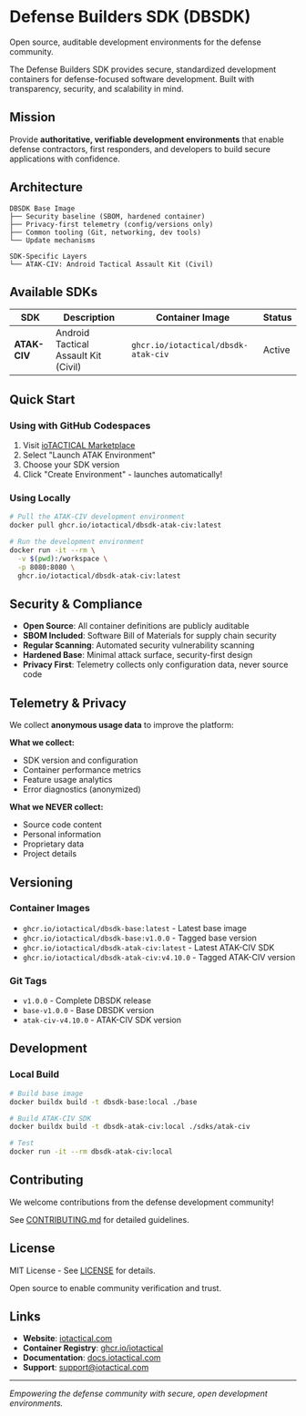 # Defense Builders SDK (DBSDK)

Open source, auditable development environments for the defense community.

The Defense Builders SDK provides secure, standardized development containers for defense-focused software development. Built with transparency, security, and scalability in mind.

## Mission

Provide **authoritative, verifiable development environments** that enable defense contractors, first responders, and developers to build secure applications with confidence.

## Architecture

```
DBSDK Base Image
├── Security baseline (SBOM, hardened container)
├── Privacy-first telemetry (config/versions only)  
├── Common tooling (Git, networking, dev tools)
└── Update mechanisms

SDK-Specific Layers
└── ATAK-CIV: Android Tactical Assault Kit (Civil)
```

## Available SDKs

| SDK | Description | Container Image | Status |
|-----|-------------|-----------------|--------|
| **ATAK-CIV** | Android Tactical Assault Kit (Civil) | `ghcr.io/iotactical/dbsdk-atak-civ` | Active |

## Quick Start

### Using with GitHub Codespaces
1. Visit [ioTACTICAL Marketplace](https://iotactical.co)
2. Select "Launch ATAK Environment"
3. Choose your SDK version
4. Click "Create Environment" - launches automatically!

### Using Locally
```bash
# Pull the ATAK-CIV development environment
docker pull ghcr.io/iotactical/dbsdk-atak-civ:latest

# Run the development environment
docker run -it --rm \
  -v $(pwd):/workspace \
  -p 8080:8080 \
  ghcr.io/iotactical/dbsdk-atak-civ:latest
```

## Security & Compliance

- **Open Source**: All container definitions are publicly auditable
- **SBOM Included**: Software Bill of Materials for supply chain security
- **Regular Scanning**: Automated security vulnerability scanning
- **Hardened Base**: Minimal attack surface, security-first design
- **Privacy First**: Telemetry collects only configuration data, never source code

## Telemetry & Privacy

We collect **anonymous usage data** to improve the platform:

**What we collect:**
- SDK version and configuration
- Container performance metrics
- Feature usage analytics
- Error diagnostics (anonymized)

**What we NEVER collect:**
- Source code content
- Personal information
- Proprietary data
- Project details

## Versioning

### Container Images
- `ghcr.io/iotactical/dbsdk-base:latest` - Latest base image
- `ghcr.io/iotactical/dbsdk-base:v1.0.0` - Tagged base version
- `ghcr.io/iotactical/dbsdk-atak-civ:latest` - Latest ATAK-CIV SDK
- `ghcr.io/iotactical/dbsdk-atak-civ:v4.10.0` - Tagged ATAK-CIV version

### Git Tags
- `v1.0.0` - Complete DBSDK release
- `base-v1.0.0` - Base DBSDK version
- `atak-civ-v4.10.0` - ATAK-CIV SDK version

## Development

### Local Build
```bash
# Build base image
docker buildx build -t dbsdk-base:local ./base

# Build ATAK-CIV SDK
docker buildx build -t dbsdk-atak-civ:local ./sdks/atak-civ

# Test
docker run -it --rm dbsdk-atak-civ:local
```

## Contributing

We welcome contributions from the defense development community!

See [CONTRIBUTING.md](CONTRIBUTING.md) for detailed guidelines.

## License

MIT License - See [LICENSE](LICENSE) for details.

Open source to enable community verification and trust.

## Links

- **Website**: [iotactical.com](https://iotactical.com)
- **Container Registry**: [ghcr.io/iotactical](https://github.com/orgs/ioTACTICAL/packages)
- **Documentation**: [docs.iotactical.com](https://docs.iotactical.com)
- **Support**: [support@iotactical.com](mailto:support@iotactical.com)

---

*Empowering the defense community with secure, open development environments.*